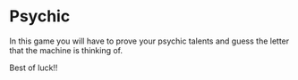 # Psychic

In this game you will have to prove your psychic talents and guess the letter that the machine is thinking of.

Best of luck!! 